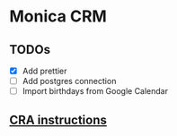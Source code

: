 # Monica CRM

## TODOs

- [X] Add prettier
- [ ] Add postgres connection
- [ ] Import birthdays from Google Calendar

## [CRA instructions](./CRA_README.md)
